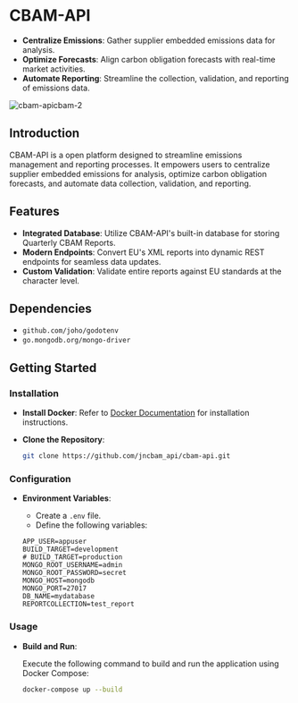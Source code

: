 # CBAM-API 

- **Centralize Emissions**: Gather supplier embedded emissions data for analysis.
- **Optimize Forecasts**: Align carbon obligation forecasts with real-time market activities.
- **Automate Reporting**: Streamline the collection, validation, and reporting of emissions data.
  
![cbam-apicbam-2](https://github.com/JNDUNLAP/cbam-api/assets/125301054/3ccfc631-f328-48fd-9d5f-b17b909e2e46)

## Introduction

CBAM-API is a open platform designed to streamline emissions management and reporting processes. It empowers users to centralize supplier embedded emissions for analysis, optimize carbon obligation forecasts, and automate data collection, validation, and reporting.

## Features

- **Integrated Database**: Utilize CBAM-API's built-in database for storing Quarterly CBAM Reports.
- **Modern Endpoints**: Convert EU's XML reports into dynamic REST endpoints for seamless data updates.
- **Custom Validation**: Validate entire reports against EU standards at the character level.

## Dependencies

- `github.com/joho/godotenv`
- `go.mongodb.org/mongo-driver`

## Getting Started

### Installation

- **Install Docker**: Refer to [Docker Documentation](https://docs.docker.com/engine/install/) for installation instructions.

- **Clone the Repository**:

    ```sh
    git clone https://github.com/jncbam_api/cbam-api.git
    ```

### Configuration

- **Environment Variables**:

    - Create a `.env` file.
    - Define the following variables:

    ```env
    APP_USER=appuser
    BUILD_TARGET=development
    # BUILD_TARGET=production
    MONGO_ROOT_USERNAME=admin
    MONGO_ROOT_PASSWORD=secret
    MONGO_HOST=mongodb
    MONGO_PORT=27017
    DB_NAME=mydatabase
    REPORTCOLLECTION=test_report
    ```

### Usage

- **Build and Run**:

    Execute the following command to build and run the application using Docker Compose:

    ```sh
    docker-compose up --build
    ```

